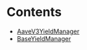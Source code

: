 

# Contents
- [AaveV3YieldManager](AaveV3YieldManager.sol/contract.AaveV3YieldManager.md)
- [BaseYieldManager](BaseYieldManager.sol/abstract.BaseYieldManager.md)
